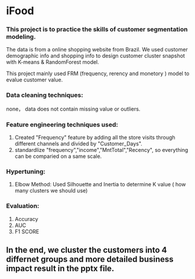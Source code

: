 # iFood

### This project is to practice the skills of customer segmentation modeling. 
The data is from a online shopping website from Brazil. We used customer demographic info and shopping info to design customer cluster snapshot with K-means & RandomForest model. 

This project mainly used FRM (frequency, rerency and monetory ) model to evalue customer value. 

### Data cleaning techniques:
none， data does not contain missing value or outliers. 

### Feature engineering techniques used:
 1. Created "Frequency" feature by adding all the store visits through different channels and divided by "Customer_Days". 
 2. standardlize "frequency","income","MntTotal","Recency", so everything can be comparied on a same scale. 

### Hypertuning:
1. Elbow Method: Used Silhouette and Inertia to determine K value ( how many clusters we should use)

### Evaluation:
1. Accuracy
2. AUC
3. F1 SCORE

## In the end, we cluster the customers into 4 differnet groups and more detailed business impact result in the pptx file. 
